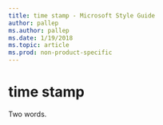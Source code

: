 ```yaml
---
title: time stamp - Microsoft Style Guide
author: pallep
ms.author: pallep
ms.date: 1/19/2018
ms.topic: article
ms.prod: non-product-specific
---
```


# time stamp

Two words.
